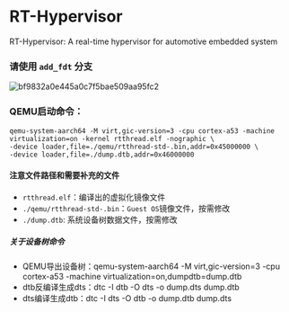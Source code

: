 # RT-Hypervisor
RT-Hypervisor: A real-time hypervisor for automotive embedded system

### 请使用 `add_fdt` 分支

![bf9832a0e445a0c7f5bae509aa95fc2](https://user-images.githubusercontent.com/18082255/215932583-5f6e4205-6807-448d-9d98-8884b24912aa.png)

### QEMU启动命令：
```
qemu-system-aarch64 -M virt,gic-version=3 -cpu cortex-a53 -machine virtualization=on -kernel rtthread.elf -nographic \
-device loader,file=./qemu/rtthread-std-.bin,addr=0x45000000 \
-device loader,file=./dump.dtb,addr=0x46000000
```
#### 注意文件路径和需要补充的文件
* `rtthread.elf`：编译出的虚拟化镜像文件
* `./qemu/rtthread-std-.bin`：`Guest OS`镜像文件，按需修改
* `./dump.dtb`: 系统设备树数据文件，按需修改

##### 关于设备树命令
* QEMU导出设备树：qemu-system-aarch64 -M virt,gic-version=3 -cpu cortex-a53 -machine virtualization=on,dumpdtb=dump.dtb
* dtb反编译生成dts：dtc -I dtb -O dts -o dump.dts dump.dtb
* dts编译生成dtb：dtc -I dts -O dtb -o dump.dtb dump.dts
